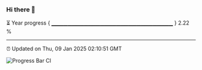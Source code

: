 ### Hi there 👋

⏳ Year progress { ▁▁▁▁▁▁▁▁▁▁▁▁▁▁▁▁▁▁▁▁▁▁▁▁▁▁▁▁▁▁ } 2.22 %

---

⏰ Updated on Thu, 09 Jan 2025 02:10:51 GMT

![Progress Bar CI](https://github.com/ZhaoGui/ZhaoGui/workflows/Progress%20Bar%20CI/badge.svg)
